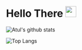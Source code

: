 # Hello There <img src="https://raw.githubusercontent.com/MartinHeinz/MartinHeinz/master/wave.gif" width="30px"> 
 
 
![Atul's github stats](https://github-readme-stats.vercel.app/api?username=codingwolf-at&count_private=true&show_icons=true&theme=tokyonight)

![Top Langs](https://github-readme-stats.vercel.app/api/top-langs/?username=codingwolf-at)
